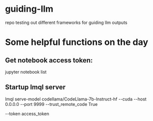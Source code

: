# guiding-llm
repo testing out different frameworks for guiding llm outputs


# Some helpful functions on the day

## Get notebook access token:
jupyter notebook list

## Startup lmql server
lmql serve-model codellama/CodeLlama-7b-Instruct-hf --cuda --host 0.0.0.0 --port 9999 --trust_remote_code True

--token access_token